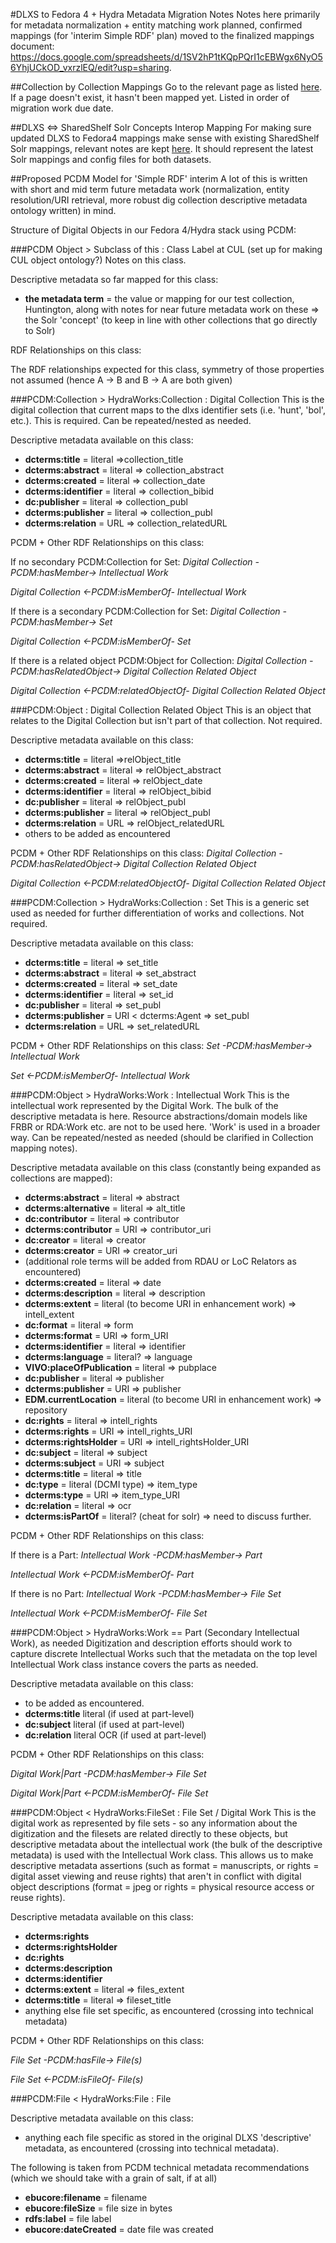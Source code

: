 #DLXS to Fedora 4 + Hydra Metadata Migration Notes
Notes here primarily for metadata normalization + entity matching work planned, confirmed mappings (for 'interim Simple RDF' plan) moved to the finalized mappings document: https://docs.google.com/spreadsheets/d/1SV2hP1tKQpPQrI1cEBWgx6NyO56YhjUCkOD_vxrzlEQ/edit?usp=sharing.

##Collection by Collection Mappings
Go to the relevant page as listed [here](toBeMigrated.md). If a page doesn't exist, it hasn't been mapped yet. Listed in order of migration work due date.

##DLXS <=> SharedShelf Solr Concepts Interop Mapping
For making sure updated DLXS to Fedora4 mappings make sense with existing SharedShelf Solr mappings, relevant notes are kept [here](MappingsToConcepts.md). It should represent the latest Solr mappings and config files for both datasets.

##Proposed PCDM Model for 'Simple RDF' interim
A lot of this is written with short and mid term future metadata work (normalization, entity resolution/URI retrieval, more robust dig collection descriptive metadata ontology written) in mind.

Structure of Digital Objects in our Fedora 4/Hydra stack using PCDM:

###PCDM Object > Subclass of this : Class Label at CUL (set up for making CUL object ontology?)
Notes on this class.

Descriptive metadata so far mapped for this class:

- **the metadata term** = the value or mapping for our test collection, Huntington, along with notes for near future metadata work on these => the Solr 'concept' (to keep in line with other collections that go directly to Solr)

RDF Relationships on this class:

The RDF relationships expected for this class, symmetry of those properties not assumed (hence A -> B and B -> A are both given)

###PCDM:Collection > HydraWorks:Collection : Digital Collection
This is the digital collection that current maps to the dlxs identifier sets (i.e. 'hunt', 'bol', etc.). This is required. Can be repeated/nested as needed.

Descriptive metadata available on this class:

- **dcterms:title** = literal =>collection_title
- **dcterms:abstract** = literal => collection_abstract
- **dcterms:created** = literal => collection_date
- **dcterms:identifier** = literal => collection_bibid
- **dc:publisher** = literal => collection_publ
- **dcterms:publisher** = literal => collection_publ
- **dcterms:relation** = URL => collection_relatedURL

PCDM + Other RDF Relationships on this class:

If no secondary PCDM:Collection for Set:
*Digital Collection -PCDM:hasMember-> Intellectual Work*

*Digital Collection <-PCDM:isMemberOf- Intellectual Work*

If there is a secondary PCDM:Collection for Set:
*Digital Collection -PCDM:hasMember-> Set*

*Digital Collection <-PCDM:isMemberOf- Set*

If there is a related object PCDM:Object for Collection:
*Digital Collection -PCDM:hasRelatedObject-> Digital Collection Related Object*

*Digital Collection <-PCDM:relatedObjectOf- Digital Collection Related Object*

###PCDM:Object : Digital Collection Related Object
This is an object that relates to the Digital Collection but isn't part of that collection. Not required.

Descriptive metadata available on this class:

- **dcterms:title** = literal =>relObject_title
- **dcterms:abstract** = literal => relObject_abstract
- **dcterms:created** = literal => relObject_date
- **dcterms:identifier** = literal => relObject_bibid
- **dc:publisher** = literal => relObject_publ
- **dcterms:publisher** = literal => relObject_publ
- **dcterms:relation** = URL => relObject_relatedURL
- others to be added as encountered

PCDM + Other RDF Relationships on this class:
*Digital Collection -PCDM:hasRelatedObject-> Digital Collection Related Object*

*Digital Collection <-PCDM:relatedObjectOf- Digital Collection Related Object*

###PCDM:Collection > HydraWorks:Collection : Set
This is a generic set used as needed for further differentiation of works and collections. Not required.

Descriptive metadata available on this class:

- **dcterms:title** = literal => set_title
- **dcterms:abstract** = literal => set_abstract
- **dcterms:created** = literal => set_date
- **dcterms:identifier** = literal => set_id
- **dc:publisher** = literal => set_publ
- **dcterms:publisher** = URI < dcterms:Agent => set_publ
- **dcterms:relation** = URL => set_relatedURL

PCDM + Other RDF Relationships on this class:
*Set -PCDM:hasMember-> Intellectual Work*

*Set <-PCDM:isMemberOf- Intellectual Work*

###PCDM:Object > HydraWorks:Work : Intellectual Work
This is the intellectual work represented by the Digital Work. The bulk of the descriptive metadata is here. Resource abstractions/domain models like FRBR or RDA:Work etc. are not to be used here. 'Work' is used in a broader way. Can be repeated/nested as needed (should be clarified in Collection mapping notes).

Descriptive metadata available on this class (constantly being expanded as collections are mapped):

- **dcterms:abstract** = literal => abstract
- **dcterms:alternative** = literal => alt_title
- **dc:contributor** = literal => contributor
- **dcterms:contributor** = URI => contributor_uri
- **dc:creator** = literal => creator
- **dcterms:creator** = URI => creator_uri
- (additional role terms will be added from RDAU or LoC Relators as encountered)
- **dcterms:created** = literal => date
- **dcterms:description** = literal => description
- **dcterms:extent** = literal (to become URI in enhancement work) => intell_extent
- **dc:format** = literal => form
- **dcterms:format** = URI => form_URI
- **dcterms:identifier** = literal => identifier
- **dcterms:language** = literal? => language
- **VIVO:placeOfPublication** = literal => pubplace 
- **dc:publisher** = literal => publisher
- **dcterms:publisher** = URI => publisher
- **EDM.currentLocation** = literal (to become URI in enhancement work) => repository
- **dc:rights** = literal => intell_rights
- **dcterms:rights** = URI => intell_rights_URI
- **dcterms:rightsHolder** = URI => intell_rightsHolder_URI
- **dc:subject** = literal => subject
- **dcterms:subject** = URI => subject
- **dcterms:title** = literal => title
- **dc:type** = literal (DCMI type) => item_type
- **dcterms:type** = URI => item_type_URI
- **dc:relation** = literal => ocr
- **dcterms:isPartOf** = literal? (cheat for solr) => need to discuss further.

PCDM + Other RDF Relationships on this class:

If there is a Part:
*Intellectual Work -PCDM:hasMember-> Part*

*Intellectual Work <-PCDM:isMemberOf- Part*

If there is no Part:
*Intellectual Work -PCDM:hasMember-> File Set*

*Intellectual Work <-PCDM:isMemberOf- File Set*

###PCDM:Object > HydraWorks:Work == Part (Secondary Intellectual Work), as needed
Digitization and description efforts should work to capture discrete Intellectual Works such that the metadata on the top level Intellectual Work class instance covers the parts as needed. 

Descriptive metadata available on this class:

- to be added as encountered. 
- **dcterms:title** literal (if used at part-level)
- **dc:subject** literal (if used at part-level)
- **dc:relation** literal OCR (if used at part-level)

PCDM + Other RDF Relationships on this class:

*Digital Work|Part -PCDM:hasMember-> File Set*

*Digital Work|Part <-PCDM:isMemberOf- File Set*

###PCDM:Object < HydraWorks:FileSet : File Set / Digital Work
This is the digital work as represented by file sets - so any information about the digitization and the filesets are related directly to these objects, but descriptive metadata about the intellectual work (the bulk of the descriptive metadata) is used with the Intellectual Work class. This allows us to make descriptive metadata assertions (such as format = manuscripts, or rights = digital asset viewing and reuse rights) that aren't in conflict with digital object descriptions (format = jpeg or rights = physical resource access or reuse rights).

Descriptive metadata available on this class:

- **dcterms:rights**
- **dcterms:rightsHolder**
- **dc:rights**
- **dcterms:description**
- **dcterms:identifier**
- **dcterms:extent** = literal => files_extent
- **dcterms:title** = literal => fileset_title
- anything else file set specific, as encountered (crossing into technical metadata)

PCDM + Other RDF Relationships on this class:

*File Set -PCDM:hasFile-> File(s)*

*File Set <-PCDM:isFileOf- File(s)*

###PCDM:File < HydraWorks:File : File

Descriptive metadata available on this class:

- anything each file specific as stored in the original DLXS 'descriptive' metadata, as encountered (crossing into technical metadata). 
 
The following is taken from PCDM technical metadata recommendations (which we should take with a grain of salt, if at all)
- **ebucore:filename** = filename
- **ebucore:fileSize** = file size in bytes
- **rdfs:label** = file label
- **ebucore:dateCreated** = date file was created

